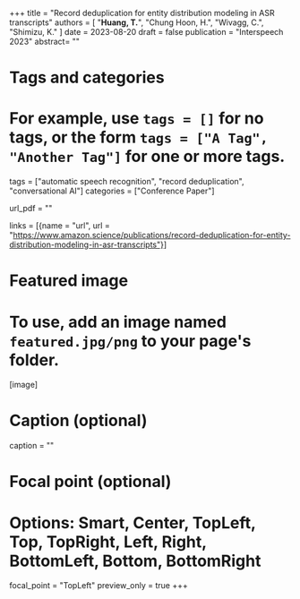 +++
title = "Record deduplication for entity distribution modeling in ASR transcripts"
authors = [ "**Huang, T.**", "Chung Hoon, H.", "Wivagg, C.", "Shimizu, K." ]
date = 2023-08-20
draft = false
publication = "Interspeech 2023"
abstract= ""

# Tags and categories
# For example, use `tags = []` for no tags, or the form `tags = ["A Tag", "Another Tag"]` for one or more tags.
tags = ["automatic speech recognition", "record deduplication", "conversational AI"]
categories = ["Conference Paper"]

url_pdf = ""

links = [{name = "url", url  = "https://www.amazon.science/publications/record-deduplication-for-entity-distribution-modeling-in-asr-transcripts"}]

# Featured image
# To use, add an image named `featured.jpg/png` to your page's folder. 
[image]
  # Caption (optional)
  caption = ""

  # Focal point (optional)
  # Options: Smart, Center, TopLeft, Top, TopRight, Left, Right, BottomLeft, Bottom, BottomRight
  focal_point = "TopLeft"
  preview_only = true
+++

